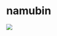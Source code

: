 # namubin

<img src="https://img.shields.io/badge/Python-00A5FF?style=flat&logo=#3776AB&logoColor=white"/>
